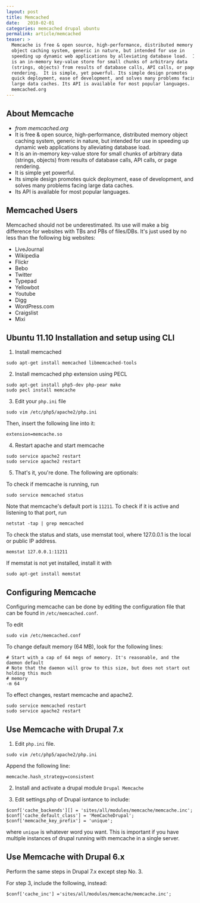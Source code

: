 ```yaml
---
layout: post
title: Memcached
date:   2010-02-01
categories: memcached drupal ubuntu
permalink: article/memcached
teaser: >
  Memcache is free & open source, high-performance, distributed memory
  object caching system, generic in nature, but intended for use in
  speeding up dynamic web applications by alleviating database load.  It
  is an in-memory key-value store for small chunks of arbitrary data
  (strings, objects) from results of database calls, API calls, or page
  rendering.  It is simple, yet powerful. Its simple design promotes
  quick deployment, ease of development, and solves many problems facing
  large data caches. Its API is available for most popular languages.  -
  memcached.org
---
```


## About Memcache
- *from memcached.org*
- It is free & open source, high-performance, distributed memory object caching system, generic in nature, but intended for use in speeding up dynamic web applications by alleviating database load.
- It is an in-memory key-value store for small chunks of arbitrary data (strings, objects) from results of database calls, API calls, or page rendering.
- It is simple yet powerful.
- Its simple design promotes quick deployment, ease of development, and solves many problems facing large data caches.
- Its API is available for most popular languages.

## Memcached Users
Memcached should not be underestimated.  Its use will make a big difference for websites with TBs and PBs of files/DBs.  It's just used by no less than the following big websites:

* LiveJournal
* Wikipedia
* Flickr
* Bebo
* Twitter
* Typepad
* Yellowbot
* Youtube
* Digg
* WordPress.com
* Craigslist
* Mixi

## Ubuntu 11.10 Installation and setup using CLI

1. Install memcached

  ```
  sudo apt-get install memcached libmemcached-tools
  ```

2. Install memcached php extension using PECL

  ```
  sudo apt-get install php5-dev php-pear make
  sudo pecl install memcache
  ```

3. Edit your `php.ini` file

  ```
  sudo vim /etc/php5/apache2/php.ini
  ```

  Then, insert the following line into it:

  ```
  extension=memcache.so
  ```

4. Restart apache and start memcache

  ```
  sudo service apache2 restart
  sudo service apache2 restart
  ```

5. That's it, you're done. The following are optionals:

  To check if memcache is running, run

  ```
  sudo service memcached status
  ```

  Note that memcache's default port is `11211`. To check if it is active and listening to that port, run

  ```
  netstat -tap | grep memcached
  ```

  To check the status and stats, use memstat tool, where 127.0.0.1 is the local or public IP address.

  ```
  memstat 127.0.0.1:11211
  ```

  If memstat is not yet installed, install it with

  ```
  sudo apt-get install memstat
  ```

## Configuring Memcache

Configuring memcache can be done by editing the configuration file that can be found in `/etc/memcached.conf`.

To edit

```
sudo vim /etc/memcached.conf
```

To change default memory (64 MB), look for the following lines:

```
# Start with a cap of 64 megs of memory. It's reasonable, and the daemon default
# Note that the daemon will grow to this size, but does not start out holding this much
# memory
-m 64
```

To effect changes, restart memcache and apache2.

```
sudo service memcached restart
sudo service apache2 restart
```

## Use Memcache with Drupal 7.x

1. Edit `php.ini` file.

  ```
  sudo vim /etc/php5/apache2/php.ini
  ```

  Append the following line:

  ```
  memcache.hash_strategy=consistent
  ```

2. Install and activate a drupal module `Drupal Memcache`

3. Edit settings.php of Drupal isntance to include:

  ```
  $conf['cache_backends'][] = 'sites/all/modules/memcache/memcache.inc';
  $conf['cache_default_class'] = 'MemCacheDrupal';
  $conf['memcache_key_prefix'] = 'unique';
  ```

  where `unique` is whatever word you want. This is important if you have multiple instances of drupal running with memcache in a single server.

## Use Memcache with Drupal 6.x

Perform the same steps in Drupal 7.x except step No. 3.

For step 3, include the following, instead:

```
$conf['cache_inc'] ='sites/all/modules/memcache/memcache.inc';
```
